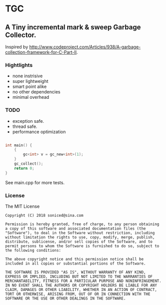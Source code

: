 # TGC

## A Tiny incremental mark & sweep Garbage Collector.

Inspired by http://www.codeproject.com/Articles/938/A-garbage-collection-framework-for-C-Part-II.

### Hightlights
- none instrisive
- super lightweight
- smart point alike
- no other dependencies
- minimal overhead


### TODO
- exception safe.
- thread safe.
- performance optimization

``` c++

int main() { 
    {
        gc<int> v = gc_new<int>(1);
    }
    gc_collect();    
    return 0;
}

```
See main.cpp for more tests.

### License

The MIT License

```
Copyright (C) 2018 soniced@sina.com

Permission is hereby granted, free of charge, to any person obtaining a copy of this software and associated documentation files (the "Software"), to deal in the Software without restriction, including without limitation the rights to use, copy, modify, merge, publish, distribute, sublicense, and/or sell copies of the Software, and to permit persons to whom the Software is furnished to do so, subject to the following conditions:

The above copyright notice and this permission notice shall be included in all copies or substantial portions of the Software.

THE SOFTWARE IS PROVIDED "AS IS", WITHOUT WARRANTY OF ANY KIND, EXPRESS OR IMPLIED, INCLUDING BUT NOT LIMITED TO THE WARRANTIES OF MERCHANTABILITY, FITNESS FOR A PARTICULAR PURPOSE AND NONINFRINGEMENT. IN NO EVENT SHALL THE AUTHORS OR COPYRIGHT HOLDERS BE LIABLE FOR ANY CLAIM, DAMAGES OR OTHER LIABILITY, WHETHER IN AN ACTION OF CONTRACT, TORT OR OTHERWISE, ARISING FROM, OUT OF OR IN CONNECTION WITH THE SOFTWARE OR THE USE OR OTHER DEALINGS IN THE SOFTWARE.
```
